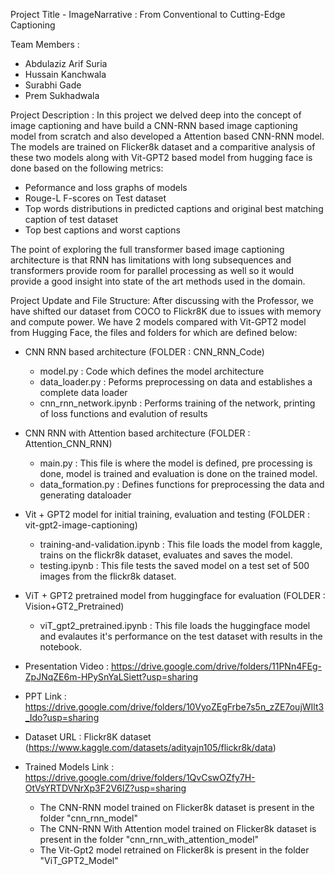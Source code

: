 Project Title - ImageNarrative : From Conventional to Cutting-Edge Captioning

Team Members :
- Abdulaziz Arif Suria
- Hussain Kanchwala
- Surabhi Gade
- Prem Sukhadwala

Project Description :
In this project we delved deep into the concept of image captioning and have build a CNN-RNN based image captioning model from scratch and also developed a Attention based CNN-RNN model. The models are trained on Flicker8k dataset and a comparitive analysis of these two models along with Vit-GPT2 based model from hugging face is done based on the following metrics:
- Peformance and loss graphs of models
- Rouge-L F-scores on Test dataset
- Top words distributions in predicted captions and original best matching caption of test dataset
- Top best captions and worst captions

The point of exploring the full transformer based image captioning architecture is that RNN has limitations with long subsequences and transformers provide room for parallel processing as well so it would provide a good insight into state of the art methods used in the domain.

Project Update and File Structure: 
After discussing with the Professor, we have shifted our dataset from COCO to Flickr8K due to issues with memory and compute power. We have 2 models compared with Vit-GPT2 model from Hugging Face, the files and folders for which are defined below:

- CNN RNN based architecture (FOLDER : CNN_RNN_Code)
    -   model.py : Code which defines the model architecture
    -   data_loader.py : Peforms preprocessing on data and establishes a complete data loader 
    -   cnn_rnn_network.ipynb : Performs training of the network, printing of loss functions and evalution of results

- CNN RNN with Attention based architecture (FOLDER : Attention_CNN_RNN)
    -   main.py : This file is where the model is defined, pre processing is done, model is trained and evaluation is done on the trained model.
    -   data_formation.py : Defines functions for preprocessing the data and generating dataloader
      
- Vit + GPT2 model for initial training, evaluation and testing (FOLDER : vit-gpt2-image-captioning)
    - training-and-validation.ipynb : This file loads the model from kaggle, trains on the flickr8k dataset, evaluates and saves the model.
    - testing.ipynb : This file tests the saved model on a test set of 500 images from the flickr8k dataset.

- ViT + GPT2 pretrained model from huggingface for evaluation (FOLDER : Vision+GT2_Pretrained)
    - viT_gpt2_pretrained.ipynb : This file loads the huggingface model and evalautes it's performance on the test dataset with results in the notebook.




- Presentation Video : https://drive.google.com/drive/folders/11PNn4FEg-ZpJNqZE6m-HPySnYaLSiett?usp=sharing

- PPT Link : https://drive.google.com/drive/folders/10VyoZEgFrbe7s5n_zZE7oujWIlt3_Ido?usp=sharing

- Dataset URL : Flickr8K dataset (https://www.kaggle.com/datasets/adityajn105/flickr8k/data)

- Trained Models Link : https://drive.google.com/drive/folders/1QvCswOZfy7H-OtVsYRTDVNrXp3F2V6IZ?usp=sharing 
    - The CNN-RNN model trained on Flicker8k dataset is present in the folder "cnn_rnn_model" 
    - The CNN-RNN With Attention model trained on Flicker8k dataset is present in the folder "cnn_rnn_with_attention_model"
    - The Vit-Gpt2 model retrained on Flicker8k is present in the folder "ViT_GPT2_Model"